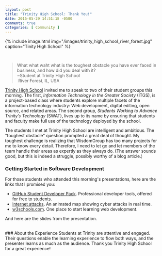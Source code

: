 ```yaml
---
layout: post
title: "Trinity High School: Thank You!"
date: 2015-05-29 14:51:18 -0500
comments: true
categories: [ Community ]
---
```

{% include image.html img="/images/trinity_high_school_river_forest.jpg" caption="Tinity High School" %}

&nbsp;<br/>

>What what waht what is the toughest obstacle you have ever faced in business, and how did you deal with it?<br/>~Student at Trinity High School<br/>&nbsp;River Forest, IL, USA

[Trinity High School](http://www.trinityhs.org/) invited me to speak to two of their student groups this morning. The first, _Information Technology in the Greater Society_ (ITGS), is a project-based class where students explore multiple facets of the information technology industry: Web development, digital editing, open source, and related areas. The second group, _Students Working to Advance Trinity’s Technology_ (SWAT), lives up to its name by ensuring that students and faculty make full use of the technology deployed by the school.
<!--more-->
The students I met at Trinity High School are intelligent and ambitious. The "toughest obstacle" question prompted a great deal of thought. My toughest challenge is realizing that WisdomGroup has too many projects for me to know every detail. Therefore, I need to let go and let members of the team handle their areas as expertly as they always do. (The answer sounds good, but this is indeed a struggle, possibly worthy of a blog article.) 

### Getting Started in Software Development
For those students who attended this morning's presentations, here are the links that I promised you:

* [GitHub Student Developer Pack](https://education.github.com/pack).  Professional developer tools, offered for free to students.
* [Internet attacks](http://map.ipviking.com/). An animated map showing cyber attacks in real time.
* [w3schools.com](http://www.w3schools.com/). One place to start learning web development.

And here are the slides from the presentation.

<center><script async class="speakerdeck-embed" data-id="3c1eebc95b8f4eb4b81ae48826a8ab0e" data-ratio="1.77777777777778" src="//speakerdeck.com/assets/embed.js"></script></center>

<br/>
### About the Experience
Students at Trinity are attentive and engaged. Their questions enable the learning experience to flow both ways, and the presenter learns as much as the audience. Thank you Trinity High School for a great experience!

